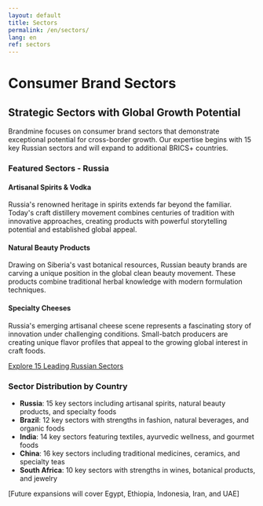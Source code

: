 ```yaml
---
layout: default
title: Sectors
permalink: /en/sectors/
lang: en
ref: sectors
---
```


# Consumer Brand Sectors

## Strategic Sectors with Global Growth Potential

Brandmine focuses on consumer brand sectors that demonstrate exceptional potential for cross-border growth. Our expertise begins with 15 key Russian sectors and will expand to additional BRICS+ countries.

### Featured Sectors - Russia

#### Artisanal Spirits & Vodka
Russia's renowned heritage in spirits extends far beyond the familiar. Today's craft distillery movement combines centuries of tradition with innovative approaches, creating products with powerful storytelling potential and established global appeal.

#### Natural Beauty Products
Drawing on Siberia's vast botanical resources, Russian beauty brands are carving a unique position in the global clean beauty movement. These products combine traditional herbal knowledge with modern formulation techniques.

#### Specialty Cheeses
Russia's emerging artisanal cheese scene represents a fascinating story of innovation under challenging conditions. Small-batch producers are creating unique flavor profiles that appeal to the growing global interest in craft foods.

<div class="cta-container">
  <a href="{{ site.baseurl }}/en/russian-sectors/" class="btn-primary">Explore 15 Leading Russian Sectors</a>
</div>

### Sector Distribution by Country

- **Russia**: 15 key sectors including artisanal spirits, natural beauty products, and specialty foods
- **Brazil**: 12 key sectors with strengths in fashion, natural beverages, and organic foods
- **India**: 14 key sectors featuring textiles, ayurvedic wellness, and gourmet foods
- **China**: 16 key sectors including traditional medicines, ceramics, and specialty teas
- **South Africa**: 10 key sectors with strengths in wines, botanical products, and jewelry

[Future expansions will cover Egypt, Ethiopia, Indonesia, Iran, and UAE]